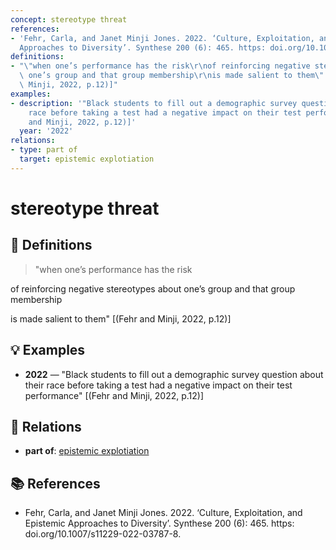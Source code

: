 ```yaml
---
concept: stereotype threat
references:
- 'Fehr, Carla, and Janet Minji Jones. 2022. ‘Culture, Exploitation, and Epistemic
  Approaches to Diversity’. Synthese 200 (6): 465. https: doi.org/10.1007/s11229-022-03787-8.'
definitions:
- "\"when one’s performance has the risk\r\nof reinforcing negative stereotypes about\
  \ one’s group and that group membership\r\nis made salient to them\"  [(Fehr and\
  \ Minji, 2022, p.12)]"
examples:
- description: '"Black students to fill out a demographic survey question about their
    race before taking a test had a negative impact on their test performance" [(Fehr
    and Minji, 2022, p.12)]'
  year: '2022'
relations:
- type: part of
  target: epistemic explotiation
---
```


# stereotype threat

## 📖 Definitions

> "when one’s performance has the risk
of reinforcing negative stereotypes about one’s group and that group membership
is made salient to them"  [(Fehr and Minji, 2022, p.12)]

## 💡 Examples

- **2022** — "Black students to fill out a demographic survey question about their race before taking a test had a negative impact on their test performance" [(Fehr and Minji, 2022, p.12)]

## 🔗 Relations

- **part of**: [epistemic explotiation](./epistemic-explotiation.md)

## 📚 References

- Fehr, Carla, and Janet Minji Jones. 2022. ‘Culture, Exploitation, and Epistemic Approaches to Diversity’. Synthese 200 (6): 465. https: doi.org/10.1007/s11229-022-03787-8.
